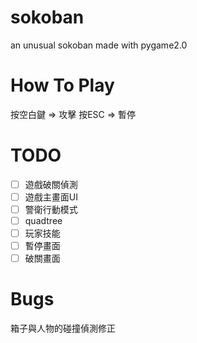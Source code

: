 # sokoban
an unusual sokoban made with pygame2.0

# How To Play
按空白鍵 => 攻擊
按ESC => 暫停

# TODO
- [ ] 遊戲破關偵測  
- [ ] 遊戲主畫面UI  
- [ ] 警衛行動模式  
- [ ] quadtree  
- [ ] 玩家技能  
- [ ] 暫停畫面  
- [ ] 破關畫面  

# Bugs
箱子與人物的碰撞偵測修正  